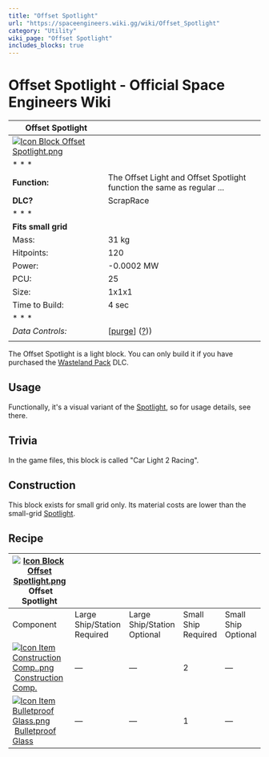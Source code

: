 ```yaml
---
title: "Offset Spotlight"
url: "https://spaceengineers.wiki.gg/wiki/Offset_Spotlight"
category: "Utility"
wiki_page: "Offset Spotlight"
includes_blocks: true
---
```


# Offset Spotlight - Official Space Engineers Wiki

| Offset Spotlight |     |
| --- | --- |
| [![Icon Block Offset Spotlight.png](https://spaceengineers.wiki.gg/images/3/39/Icon_Block_Offset_Spotlight.png?e360c6)](https://spaceengineers.wiki.gg/wiki/File:Icon_Block_Offset_Spotlight.png) |     |
| * * * |     |
| **Function:** | The Offset Light and Offset Spotlight function the same as regular ... |
| **DLC?** | ScrapRace |
| * * * |     |
| **Fits small grid** |     |
| Mass: | 31 kg |
| Hitpoints: | 120 |
| Power: | \-0.0002 MW |
| PCU: | 25  |
| Size: | 1x1x1 |
| Time to Build: | 4 sec |
| * * * |     |
| _Data Controls:_ | \[[purge](https://spaceengineers.wiki.gg/wiki/Offset_Spotlight?action=purge)\] ([?](https://spaceengineers.wiki.gg/wiki/Template:Info_Block))) |
|     |     |

The Offset Spotlight is a light block. You can only build it if you have purchased the [Wasteland Pack](https://spaceengineers.wiki.gg/wiki/Wasteland_Pack "Wasteland Pack") DLC.

## Usage

Functionally, it's a visual variant of the [Spotlight](https://spaceengineers.wiki.gg/wiki/Spotlight "Spotlight"), so for usage details, see there.

## Trivia

In the game files, this block is called "Car Light 2 Racing".

## Construction

This block exists for small grid only. Its material costs are lower than the small-grid [Spotlight](https://spaceengineers.wiki.gg/wiki/Spotlight "Spotlight").

## Recipe

| [![Icon Block Offset Spotlight.png](https://spaceengineers.wiki.gg/images/thumb/3/39/Icon_Block_Offset_Spotlight.png/21px-Icon_Block_Offset_Spotlight.png?e360c6)](https://spaceengineers.wiki.gg/wiki/Offset_Spotlight "Offset Spotlight") Offset Spotlight |     |     |     |     |
| --- | --- | --- | --- | --- |
| Component | Large Ship/Station  <br>Required | Large Ship/Station  <br>Optional | Small Ship  <br>Required | Small Ship  <br>Optional |
| [![Icon Item Construction Comp..png](https://spaceengineers.wiki.gg/images/thumb/4/45/Icon_Item_Construction_Comp..png/21px-Icon_Item_Construction_Comp..png?cdc26f)](https://spaceengineers.wiki.gg/wiki/Construction_Comp. "Construction Comp.") [Construction Comp.](https://spaceengineers.wiki.gg/wiki/Construction_Comp. "Construction Comp.") | —   | —   | 2   | —   |
| [![Icon Item Bulletproof Glass.png](https://spaceengineers.wiki.gg/images/thumb/c/c1/Icon_Item_Bulletproof_Glass.png/21px-Icon_Item_Bulletproof_Glass.png?1941ea)](https://spaceengineers.wiki.gg/wiki/Bulletproof_Glass "Bulletproof Glass") [Bulletproof Glass](https://spaceengineers.wiki.gg/wiki/Bulletproof_Glass "Bulletproof Glass") | —   | —   | 1   | —   |